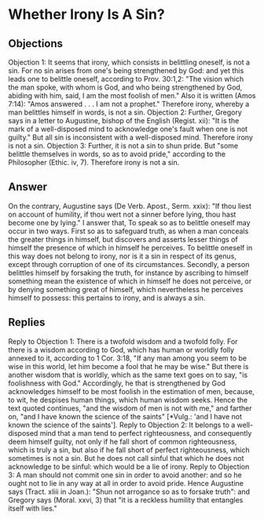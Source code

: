 # Whether Irony Is A Sin?
## Objections
Objection 1: It seems that irony, which consists in belittling oneself, is not a sin. For no sin arises from one's being strengthened by God: and yet this leads one to belittle oneself, according to Prov. 30:1,2: "The vision which the man spoke, with whom is God, and who being strengthened by God, abiding with him, said, I am the most foolish of men." Also it is written (Amos 7:14): "Amos answered . . . I am not a prophet." Therefore irony, whereby a man belittles himself in words, is not a sin.
Objection 2: Further, Gregory says in a letter to Augustine, bishop of the English (Regist. xii): "It is the mark of a well-disposed mind to acknowledge one's fault when one is not guilty." But all sin is inconsistent with a well-disposed mind. Therefore irony is not a sin.
Objection 3: Further, it is not a sin to shun pride. But "some belittle themselves in words, so as to avoid pride," according to the Philosopher (Ethic. iv, 7). Therefore irony is not a sin.
## Answer
On the contrary, Augustine says (De Verb. Apost., Serm. xxix): "If thou liest on account of humility, if thou wert not a sinner before lying, thou hast become one by lying."
I answer that, To speak so as to belittle oneself may occur in two ways. First so as to safeguard truth, as when a man conceals the greater things in himself, but discovers and asserts lesser things of himself the presence of which in himself he perceives. To belittle oneself in this way does not belong to irony, nor is it a sin in respect of its genus, except through corruption of one of its circumstances. Secondly, a person belittles himself by forsaking the truth, for instance by ascribing to himself something mean the existence of which in himself he does not perceive, or by denying something great of himself, which nevertheless he perceives himself to possess: this pertains to irony, and is always a sin.
## Replies
Reply to Objection 1: There is a twofold wisdom and a twofold folly. For there is a wisdom according to God, which has human or worldly folly annexed to it, according to 1 Cor. 3:18, "If any man among you seem to be wise in this world, let him become a fool that he may be wise." But there is another wisdom that is worldly, which as the same text goes on to say, "is foolishness with God." Accordingly, he that is strengthened by God acknowledges himself to be most foolish in the estimation of men, because, to wit, he despises human things, which human wisdom seeks. Hence the text quoted continues, "and the wisdom of men is not with me," and farther on, "and I have known the science of the saints" [*Vulg.: 'and I have not known the science of the saints'].
Reply to Objection 2: It belongs to a well-disposed mind that a man tend to perfect righteousness, and consequently deem himself guilty, not only if he fall short of common righteousness, which is truly a sin, but also if he fall short of perfect righteousness, which sometimes is not a sin. But he does not call sinful that which he does not acknowledge to be sinful: which would be a lie of irony.
Reply to Objection 3: A man should not commit one sin in order to avoid another: and so he ought not to lie in any way at all in order to avoid pride. Hence Augustine says (Tract. xliii in Joan.): "Shun not arrogance so as to forsake truth": and Gregory says (Moral. xxvi, 3) that "it is a reckless humility that entangles itself with lies."